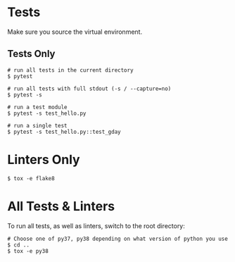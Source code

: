 # Tests

Make sure you source the virtual environment.

## Tests Only

```
# run all tests in the current directory
$ pytest

# run all tests with full stdout (-s / --capture=no)
$ pytest -s

# run a test module
$ pytest -s test_hello.py

# run a single test
$ pytest -s test_hello.py::test_gday
```
# Linters Only

```
$ tox -e flake8
```

# All Tests & Linters

To run all tests, as well as linters, switch to the root directory:

```
# Choose one of py37, py38 depending on what version of python you use
$ cd ..
$ tox -e py38
```

